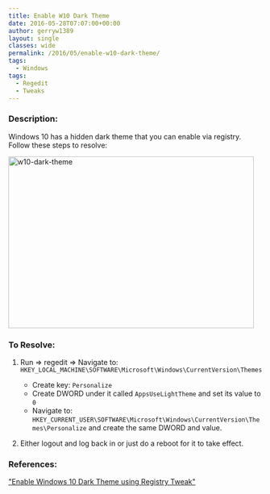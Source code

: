 ```yaml
---
title: Enable W10 Dark Theme
date: 2016-05-28T07:07:00+00:00
author: gerryw1389
layout: single
classes: wide
permalink: /2016/05/enable-w10-dark-theme/
tags:
  - Windows
tags:
  - Regedit
  - Tweaks
---
```

<!--more-->

### Description:

Windows 10 has a hidden dark theme that you can enable via registry. Follow these steps to resolve:

  <img class="alignnone size-full wp-image-736" src="https://automationadmin.com/assets/images/uploads/2016/09/w10-dark-theme.png" alt="w10-dark-theme" width="487" height="341" srcset="https://automationadmin.com/assets/images/uploads/2016/09/w10-dark-theme.png 487w, https://automationadmin.com/assets/images/uploads/2016/09/w10-dark-theme-300x210.png 300w" sizes="(max-width: 487px) 100vw, 487px" />


### To Resolve:

1. Run => regedit => Navigate to: `HKEY_LOCAL_MACHINE\SOFTWARE\Microsoft\Windows\CurrentVersion\Themes`

   - Create key: `Personalize`
   - Create DWORD under it called `AppsUseLightTheme` and set its value to `0`
   - Navigate to: `HKEY_CURRENT_USER\SOFTWARE\Microsoft\Windows\CurrentVersion\Themes\Personalize` and create the same DWORD and value.

4. Either logout and log back in or just do a reboot for it to take effect.


### References:

["Enable Windows 10 Dark Theme using Registry Tweak"](http://www.thewindowsclub.com/enable-windows-10-dark-theme)